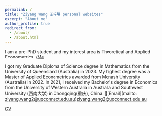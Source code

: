 ```yaml
---
permalink: /
title: "Ziyang Wang 王梓瑒 personal websites"
excerpt: "About me"
author_profile: true
redirect_from: 
  - /about/
  - /about.html
---
```


I am a pre-PhD student and my interest area is Theoretical and Applied Econometrics.
/[Me](../images/Me.JPG)

I got my Graduate Diploma of Science degree in Mathematics from the University of Queensland (Australia) in 2023. My highest degree was a Master of Applied Econometrics awarded from Monash University (Australia) in 2022. In 2021, I received my Bachelor's degree in Economics from the University of Western Australia in Australia and Southwest University (西南大学) in Chongqing(重庆), China.
:e-mail:[Email](mailto: ziyang.wang2@uqconnect.edu.au)ziyang.wang2@uqconnect.edu.au

[CV](ZiyangWANG2/Me/Ziyang_Wang_Resume-2.pdf)
